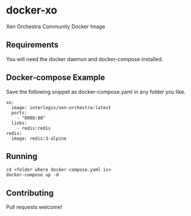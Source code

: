 # docker-xo

Xen Orchestra Community Docker Image

## Requirements

You will need the docker daemon and docker-compose installed.

## Docker-compose Example

Save the following snippet as docker-compose.yaml in any folder you like.

```
xo:
  image: interlegis/xen-orchestra:latest
  ports:
    - "8080:80"
  links:
    - redis:redis
redis:
  image: redis:3-alpine
```

## Running

```
cd <folder where docker-compose.yaml is>
docker-compose up -d
```

## Contributing

Pull requests welcome!

